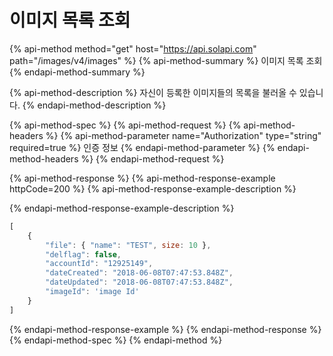 # 이미지 목록 조회

{% api-method method="get" host="https://api.solapi.com" path="/images/v4/images" %}
{% api-method-summary %}
이미지 목록 조회
{% endapi-method-summary %}

{% api-method-description %}
자신이 등록한 이미지들의 목록을 불러올 수 있습니다.
{% endapi-method-description %}

{% api-method-spec %}
{% api-method-request %}
{% api-method-headers %}
{% api-method-parameter name="Authorization" type="string" required=true %}
인증 정보
{% endapi-method-parameter %}
{% endapi-method-headers %}
{% endapi-method-request %}

{% api-method-response %}
{% api-method-response-example httpCode=200 %}
{% api-method-response-example-description %}

{% endapi-method-response-example-description %}

```javascript
[
    {
        "file": { "name": "TEST", size: 10 },
        "delflag": false,
        "accountId": "12925149",
        "dateCreated": "2018-06-08T07:47:53.848Z",
        "dateUpdated": "2018-06-08T07:47:53.848Z",
        "imageId": 'image Id'
    }
]
```
{% endapi-method-response-example %}
{% endapi-method-response %}
{% endapi-method-spec %}
{% endapi-method %}

  



